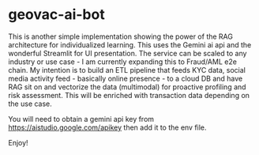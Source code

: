 # geovac-ai-bot

This is another simple implementation showing the power of the RAG architecture for individualized learning. This uses the Gemini ai api and the wonderful Streamlit for UI presentation. The service can be scaled to any industry or use case - I am currently expanding this to Fraud/AML e2e chain. My intention is to build an ETL pipeline that feeds KYC data, social media activity feed - basically online presence - to a cloud DB and have RAG sit on and vectorize the data (multimodal) for proactive profiling and risk assessment. This will be enriched with transaction data depending on the use case.

You will need to obtain a gemini api key from https://aistudio.google.com/apikey then add it to the env file.

Enjoy!
